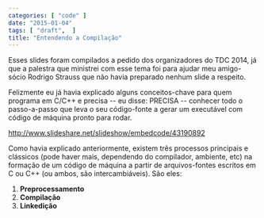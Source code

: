 ```yaml
---
categories: [ "code" ]
date: "2015-01-04"
tags: [ "draft",  ]
title: "Entendendo a Compilação"
---
```

Esses slides foram compilados a pedido dos organizadores do TDC 2014,
já que a palestra que ministrei com esse tema foi para ajudar meu
amigo-sócio Rodrigo Strauss que não havia preparado nenhum slide a
respeito.

Felizmente eu já havia explicado alguns conceitos-chave para quem
programa em C/C++ e precisa -- eu disse: PRECISA -- conhecer todo o
passo-a-passo que leva o seu código-fonte a gerar um executável com
código de máquina pronto para rodar.

http://www.slideshare.net/slideshow/embedcode/43190892

Como havia explicado anteriormente, existem três processos principais
e clássicos (pode haver mais, dependendo do compilador, ambiente, etc)
na formação de um código de máquina a partir de arquivos-fontes
escritos em C ou C++ (ou ambos, são intercambiáveis). São eles:

 1. __Preprocessamento__
 2. __Compilação__
 3. __Linkedição__

